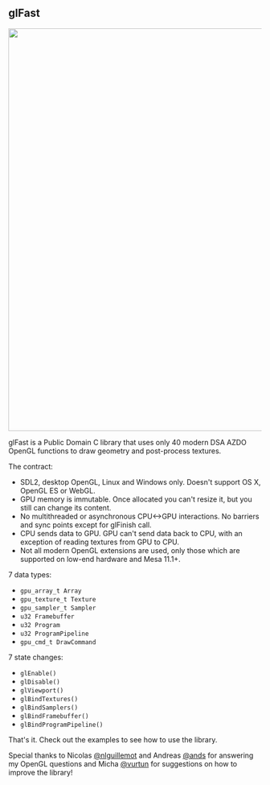 glFast
------

<img width="800px" src="http://i.imgur.com/dQEm83w.gif" />

glFast is a Public Domain C library that uses only 40 modern DSA AZDO OpenGL functions to draw geometry and post-process textures.

The contract:

 * SDL2, desktop OpenGL, Linux and Windows only. Doesn't support OS X, OpenGL ES or WebGL.
 * GPU memory is immutable. Once allocated you can't resize it, but you still can change its content.
 * No multithreaded or asynchronous CPU<->GPU interactions. No barriers and sync points except for glFinish call.
 * CPU sends data to GPU. GPU can't send data back to CPU, with an exception of reading textures from GPU to CPU.
 * Not all modern OpenGL extensions are used, only those which are supported on low-end hardware and Mesa 11.1+.

7 data types:

 * `gpu_array_t Array`
 * `gpu_texture_t Texture`
 * `gpu_sampler_t Sampler`
 * `u32 Framebuffer`
 * `u32 Program`
 * `u32 ProgramPipeline`
 * `gpu_cmd_t DrawCommand`

7 state changes:

 * `glEnable()`
 * `glDisable()`
 * `glViewport()`
 * `glBindTextures()`
 * `glBindSamplers()`
 * `glBindFramebuffer()`
 * `glBindProgramPipeline()`

That's it. Check out the examples to see how to use the library.

Special thanks to Nicolas [@nlguillemot](https://github.com/nlguillemot) and Andreas [@ands](https://github.com/ands) for answering my OpenGL questions and Micha [@vurtun](https://github.com/vurtun) for suggestions on how to improve the library!
